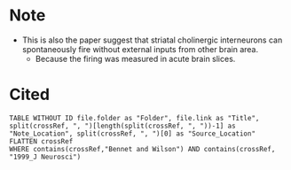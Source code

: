 # Note
- This is also the paper suggest that striatal cholinergic interneurons can spontaneously fire without external inputs from other brain area.
	- Because the firing was measured in acute brain slices.

# Cited
```dataview
TABLE WITHOUT ID file.folder as "Folder", file.link as "Title", split(crossRef, ", ")[length(split(crossRef, ", "))-1] as "Note_Location", split(crossRef, ", ")[0] as "Source_Location"
FLATTEN crossRef
WHERE contains(crossRef,"Bennet and Wilson") AND contains(crossRef, "1999_J Neurosci")
```
